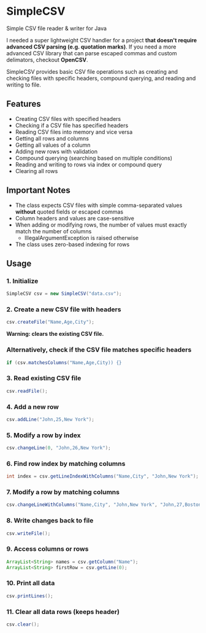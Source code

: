 # SimpleCSV

Simple CSV file reader &amp; writer for Java

I needed a super lightweight CSV handler for a project **that doesn't require advanced CSV parsing (e.g. quotation marks)**. If you need a more advanced CSV library that can parse escaped commas and custom delimators, checkout **OpenCSV**.

SimpleCSV provides basic CSV file operations such as creating and checking files with specific headers, compound querying, and reading and writing to file. 

## Features

- Creating CSV files with specified headers
- Checking if a CSV file has specified headers
- Reading CSV files into memory and vice versa
- Getting all rows and columns
- Getting all values of a column
- Adding new rows with validation
- Compound querying (searching based on multiple conditions)
- Reading and writing to rows via index or compound query
- Clearing all rows

## Important Notes

- The class expects CSV files with simple comma-separated values **without** quoted fields or escaped commas
- Column headers and values are case-sensitive
- When adding or modifying rows, the number of values must exactly match the number of columns
   - IllegalArgumentException is raised otherwise
- The class uses zero-based indexing for rows

## Usage

### 1. Initialize

```java
SimpleCSV csv = new SimpleCSV("data.csv");
```

### 2. Create a new CSV file with headers

```java
csv.createFile("Name,Age,City");
```

**Warning: clears the existing CSV file.**

### Alternatively, check if the CSV file matches specific headers

```java
if (csv.matchesColumns("Name,Age,City)) {}
```

### 3. Read existing CSV file

```java
csv.readFile();
```

### 4. Add a new row

```java
csv.addLine("John,25,New York");
```

### 5. Modify a row by index

```java
csv.changeLine(0, "John,26,New York");
```

### 6. Find row index by matching columns

```java
int index = csv.getLineIndexWithColumns("Name,City", "John,New York");
```

### 7. Modify a row by matching columns

```java
csv.changeLineWithColumns("Name,City", "John,New York", "John,27,Boston");
```

### 8. Write changes back to file

```java
csv.writeFile();
```

### 9. Access columns or rows

```java
ArrayList<String> names = csv.getColumn("Name");
ArrayList<String> firstRow = csv.getLine(0);
```

### 10. Print all data

```java
csv.printLines();
```

### 11. Clear all data rows (keeps header)

```java
csv.clear();
```
